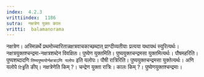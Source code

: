 ```yaml
---
index:  4.2.3
vrittiindex:  1186
sutra:  नक्षत्रेण युक्तः कालः
vritti:  balamanorama 
---
```


नक्षत्रेण। अस्मिन्नर्थे प्रथमोच्चारितान्नक्षत्रवाचकाच्छब्दात् प्राग्दीव्यतीयाः प्रत्यया यथायथं स्युरित्यर्थः। नक्षत्रयुक्तश्चन्द्रमा-नक्षत्रशब्देन विवक्षितः। पुष्येण युक्तमिति। पुष्ययुक्तचन्द्रमसा युक्तमित्यर्थः। पौषमहरिति। पुष्यशब्दादणि `तिष्यपुष्ययोर्नक्षत्राऽणि यलोपः` इति यलोपः। पौषी रात्रिरिति। पुष्ययुक्तचन्द्रमसा युक्तेत्यर्थः। अणि यलोपे `टिड्ढे`ति ङीप्। नक्षत्रेणेति किम् ?। चन्द्रेण युक्ता रात्रिः। कालः किम् ?। पुष्येणयुक्तश्चन्द्रमाः। 

